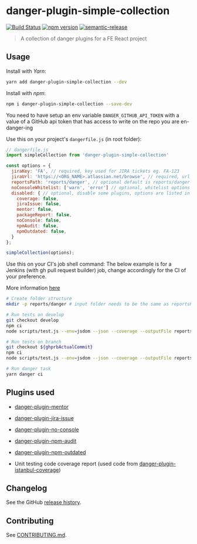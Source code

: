 # danger-plugin-simple-collection

[![Build Status](https://travis-ci.org/siderisng/danger-plugin-simple-collection.svg?branch=master)](https://travis-ci.org/siderisng/danger-plugin-simple-collection)
[![npm version](https://badge.fury.io/js/danger-plugin-simple-collection.svg)](https://badge.fury.io/js/danger-plugin-simple-collection)
[![semantic-release](https://img.shields.io/badge/%20%20%F0%9F%93%A6%F0%9F%9A%80-semantic--release-e10079.svg)](https://github.com/semantic-release/semantic-release)

> A collection of danger plugins for a FE React project

## Usage

Install with *Yarn*:

```sh
yarn add danger-plugin-simple-collection --dev
```

Install with *npm*:

```sh
npm i danger-plugin-simple-collection --save-dev
```

You need to have setup an env variable `DANGER_GITHUB_API_TOKEN` with a value of a GitHub api token that has access to write on the repo you are en-danger-ing


Use this on your project's `dangerfile.js` (in root folder):

```js
// dangerfile.js
import simpleCollection from 'danger-plugin-simple-collection'

const options = {
  jiraKey: 'FA', // required, key used for JIRA tickets eg. FA-123
  jiraUrl: 'https://<ORG_NAME>.atlassian.net/browse', // required, url to the account's/organization's JIRA home
  reportsPath: 'reports/danger', // optional default is reports/danger
  noConsoleWhitelist: ['warn', 'error'] // optional, whitelist options for console calls, possible options log,warn,info,error
  disabled: { // optional, disable some plugins, options are listed in example below
    coverage: false,
    jiraIssue: false,
    mentor: false,
    packageReport: false,
    noConsole: false,
    npmAudit: false,
    npmOutdated: false,
  }
};

simpleCollection(options);
```

Use this on your CI's job shell command: The below example is for a Jenkins (with gh pull request builder) job, change accordingly for the CI of your preference.

More information [here](https://danger.systems/js/guides/getting_started.html)

```bash
# Create folder structure
mkdir -p reports/danger # input folder needs to be the same as reportsPath in the configuration, note how this folder is referenced below too

# Run tests on develop
git checkout develop
npm ci
node scripts/test.js --env=jsdom --json --coverage --outputFile reports/danger/coverage-develop.json

# Run tests on branch
git checkout ${ghprbActualCommit}
npm ci
node scripts/test.js --env=jsdom --json --coverage --outputFile reports/danger/coverage-current.json

# Run danger task
yarn danger ci
```

## Plugins used

- [danger-plugin-mentor](https://github.com/hanneskaeufler/danger-plugin-mentor)

- [danger-plugin-jira-issue](https://github.com/macklinu/danger-plugin-jira-issue)

- [danger-plugin-no-console](https://github.com/withspectrum/danger-plugin-no-console)

- [danger-plugin-npm-audit](https://github.com/revathskumar/danger-plugin-npm-audit)

- [danger-plugin-npm-outdated](https://github.com/revathskumar/danger-plugin-npm-outdated)

- Unit testing code coverage report (used code from [danger-plugin-istanbul-coverage](https://github.com/darcy-rayner/danger-plugin-istanbul-coverage))

## Changelog

See the GitHub [release history](https://github.com/siderisng/danger-plugin-simple-collection/releases).

## Contributing

See [CONTRIBUTING.md](CONTRIBUTING.md).

